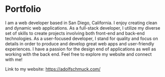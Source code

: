 # Portfolio

I am a web developer based in San Diego, California. I enjoy creating clean and dynamic web applications. As a full-stack developer, I utilize my diverse set of skills to create projects involving both front-end and back-end technologies. As a user-focused developer, I stand for quality and focus on details in order to produce and develop great web apps and user-friendly experiences. I have a passion for the design end of applications as well as working with the back end. Feel free to explore my website and connect with me!

Link to my website:  https://adolfschmuck.com/
